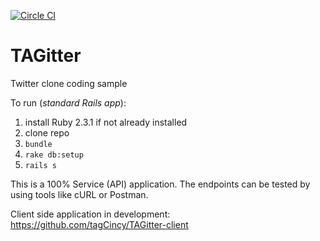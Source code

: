 [![Circle CI](https://circleci.com/gh/tagCincy/TAGitter/tree/master.svg?style=svg)](https://circleci.com/gh/tagCincy/TAGitter/tree/master)

# TAGitter

Twitter clone coding sample

To run (_standard Rails app_):

1. install Ruby 2.3.1 if not already installed
2. clone repo
3. `bundle`
4. `rake db:setup`
5. `rails s`

This is a 100% Service (API) application.  The endpoints can be tested by using tools like cURL or Postman.
 
Client side application in development:  https://github.com/tagCincy/TAGitter-client

